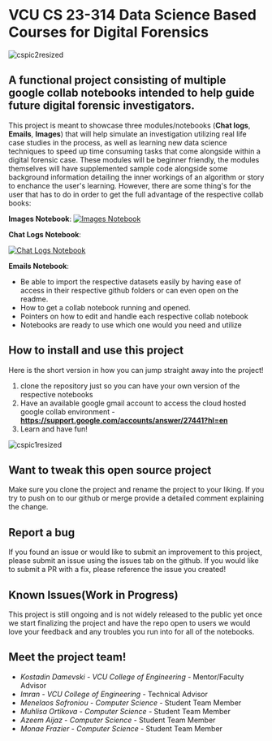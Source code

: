 # VCU CS 23-314 Data Science Based Courses for Digital Forensics

![cspic2resized](https://user-images.githubusercontent.com/55904015/220277076-64ce0f77-f6d7-459f-b3f1-b7c5cb123419.jpg)

## A functional project consisting of multiple google collab notebooks intended to help guide future digital forensic investigators.
This project is meant to showcase three modules/notebooks (__Chat logs__, __Emails__, __Images__) that will help simulate an investigation utilizing real life case studies in the process, as well as learning new data science techniques to  speed up time consuming tasks that come alongside within a digital forensic case. These modules will be beginner friendly, the modules themselves will have supplemented sample code alongside some background information detailing the inner workings of an algorithm or story to enchance the user's learning. However, there are some thing's for the user that has to do in order to get the full advantage of the respective collab books: 


__Images Notebook__:
[![Images Notebook](https://colab.research.google.com/assets/colab-badge.svg)](https://colab.research.google.com/drive/1fH5sxqxaHFFcUKgVpU6lGmdqvDEN2G4N?authuser=1#scrollTo=HSpk_sSnR_9S)


__Chat Logs Notebook__:

[![Chat Logs Notebook](https://colab.research.google.com/assets/colab-badge.svg)]()


__Emails Notebook__:













* Be able to import the respective datasets easily by having ease of access in their respective github folders or can even open on the readme.
* How to get a collab notebook running and opened.
* Pointers on how to edit and handle each respective collab notebook
* Notebooks are ready to use which one would you need and utilize 



## How to install and use this project

Here is the short version in how you can jump straight away into the project!

1. clone the repository just so you can have your own version of the respective notebooks
2. Have an available google gmail account to access the cloud hosted google collab environment -__https://support.google.com/accounts/answer/27441?hl=en__
3. Learn and have fun!


![cspic1resized](https://user-images.githubusercontent.com/55904015/220275982-14e52c8a-4bfd-449c-87c5-9a773a4a7096.jpg)

## Want to tweak this open source project

Make sure you clone the project and rename the project to your liking. If you try to push on to our github or merge provide a detailed comment explaining the change.






## Report a bug
If you found an issue or would like to submit an improvement to this project, please submit an issue using the issues tab on the github. If you would like to submit a PR with a fix, please reference the issue you created!


## Known Issues(Work in Progress)

This project is still ongoing and is not widely released to the public yet once we start finalizing the project and have the repo open to users we would love your feedback and any troubles you run into for all of the notebooks.




## Meet the project team!
- *Kostadin Damevski*  - *VCU College of Engineering* - Mentor/Faculty Advisor
- *Imran* - *VCU College of Engineering* - Technical Advisor
- *Menelaos Sofroniou* - *Computer Science* - Student Team Member
- *Muhlisa Ortikova* - *Computer Science* - Student Team Member
- *Azeem Aijaz* - *Computer Science* - Student Team Member
- *Monae Frazier* - *Computer Science* - Student Team Member
